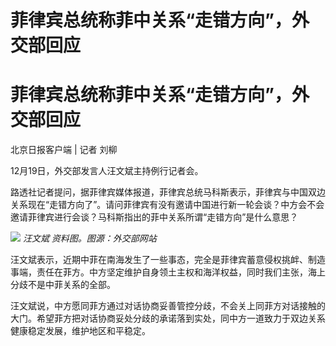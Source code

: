 # 菲律宾总统称菲中关系“走错方向”，外交部回应

# 菲律宾总统称菲中关系“走错方向”，外交部回应

北京日报客户端 | 记者 刘柳

12月19日，外交部发言人汪文斌主持例行记者会。

路透社记者提问，据菲律宾媒体报道，菲律宾总统马科斯表示，菲律宾与中国双边关系现在“走错方向了”。请问菲律宾有没有邀请中国进行新一轮会谈？中方会不会邀请菲律宾进行会谈？马科斯指出的菲中关系所谓“走错方向”是什么意思？

![](https://inews.gtimg.com/om_bt/OYifdc2lc9q8H2v0VvfBErVYnhp0afP3_nF3g-7HJNlgIAA/1000)
_汪文斌 资料图。图源：外交部网站_

汪文斌表示，近期中菲在南海发生了一些事态，完全是菲律宾蓄意侵权挑衅、制造事端，责任在菲方。中方坚定维护自身领土主权和海洋权益，同时我们主张，海上分歧不是中菲关系的全部。

汪文斌说，中方愿同菲方通过对话协商妥善管控分歧，不会关上同菲方对话接触的大门。希望菲方把对话协商妥处分歧的承诺落到实处，同中方一道致力于双边关系健康稳定发展，维护地区和平稳定。

